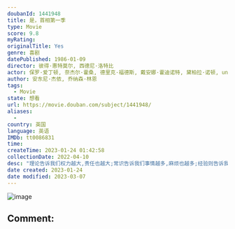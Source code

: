 ```yaml
---
doubanId: 1441948
title: 是，首相第一季
type: Movie
score: 9.8
myRating: 
originalTitle: Yes
genre: 喜剧
datePublished: 1986-01-09
director: 彼得·惠特莫尔, 西德尼·洛特比
actor: 保罗·爱丁顿, 奈杰尔·霍桑, 德里克·福德斯, 戴安娜·霍迪诺特, 黛柏拉·诺顿, undefined
author: 安东尼·杰依, 乔纳森·林恩
tags:
  - Movie
state: 想看
url: https://movie.douban.com/subject/1441948/
aliases:
  - 
country: 英国
language: 英语
IMDb: tt0086831
time: 
createTime: 2023-01-24 01:42:58
collectionDate: 2022-04-10
desc: "理论告诉我们权力越大,责任也越大;常识告诉我们事情越多,麻烦也越多;经验则告诉我们政治问题揭开总有个内幕,内幕揭开还有个黑幕...我们的老熟人,行政事务部（DAA）大臣吉姆哈克上位成功了!在..."
date created: 2023-01-24
date modified: 2023-03-07
---
```


![image](p2187836471.jpg)

Comment:
---
